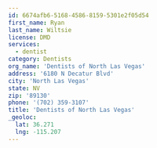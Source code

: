 ```yaml
---
id: 6674afb6-5168-4586-8159-5301e2f05d54
first_name: Ryan
last_name: Wiltsie
license: DMD
services:
  - dentist
category: Dentists
org_name: 'Dentists of North Las Vegas'
address: '6180 N Decatur Blvd'
city: 'North Las Vegas'
state: NV
zip: '89130'
phone: '(702) 359-3107'
title: 'Dentists of North Las Vegas'
_geoloc:
  lat: 36.271
  lng: -115.207
---
```


